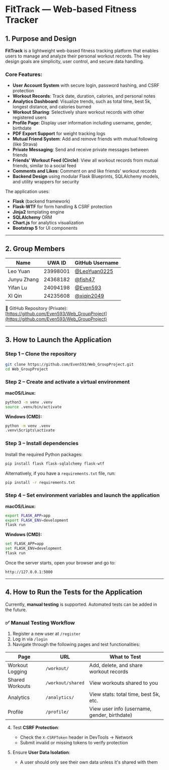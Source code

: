 # FitTrack — Web-based Fitness Tracker

## 1. Purpose and Design

**FitTrack** is a lightweight web-based fitness tracking platform that enables users to manage and analyze their personal workout records. The key design goals are simplicity, user control, and secure data handling.

### Core Features:
- **User Account System** with secure login, password hashing, and CSRF protection  
- **Workout Records**: Track date, duration, calories, and personal notes  
- **Analytics Dashboard**: Visualize trends, such as total time, best 5k, longest distance, and calories burned  
- **Workout Sharing**: Selectively share workout records with other registered users  
- **Profile Page**: Display user information including username, gender, birthdate  
- **PDF Export Support** for weight tracking logs  
- **Mutual Friend System**: Add and remove friends with mutual following (like Strava)  
- **Private Messaging**: Send and receive private messages between friends  
- **Friends' Workout Feed (Circle)**: View all workout records from mutual friends, similar to a social feed  
- **Comments and Likes**: Comment on and like friends' workout records  
- **Backend Design** using modular Flask Blueprints, SQLAlchemy models, and utility wrappers for security  

The application uses:
- **Flask** (backend framework)  
- **Flask-WTF** for form handling & CSRF protection  
- **Jinja2** templating engine  
- **SQLAlchemy** ORM  
- **Chart.js** for analytics visualization  
- **Bootstrap 5** for UI components  

---

## 2. Group Members

| Name         | UWA ID     | GitHub Username                                      |
|--------------|------------|------------------------------------------------------|
| Leo Yuan     | 23998001   | [@LeoYuan0225](https://github.com/LeoYuan0225)       |
| Junyu Zhang  | 24368182   | [@fish47](https://github.com/fish47)                 |
| Yifan Lu     | 24094198   | [@Even593](https://github.com/Even593)               |
| XI Qin       | 24235608   | [@xiqin2049](https://github.com/xiqin2049)           |

🔗 GitHub Repository (Private): [https://github.com/Even593/Web_GroupProject](https://github.com/Even593/Web_GroupProject)

---

## 3. How to Launch the Application

### Step 1 – Clone the repository

```bash
git clone https://github.com/Even593/Web_GroupProject.git
cd Web_GroupProject
```

### Step 2 – Create and activate a virtual environment

**macOS/Linux:**

```bash
python3 -m venv .venv
source .venv/bin/activate
```

**Windows (CMD):**

```bash
python -m venv .venv
.venv\Scripts\activate
```

### Step 3 – Install dependencies

Install the required Python packages:

```bash
pip install flask flask-sqlalchemy flask-wtf
```

Alternatively, if you have a `requirements.txt` file, run:

```bash
pip install -r requirements.txt
```

### Step 4 – Set environment variables and launch the application

**macOS/Linux:**

```bash
export FLASK_APP=app
export FLASK_ENV=development
flask run
```

**Windows (CMD):**

```bash
set FLASK_APP=app
set FLASK_ENV=development
flask run
```

Once the server starts, open your browser and go to:

```
http://127.0.0.1:5000
```

---

## 4. How to Run the Tests for the Application

Currently, **manual testing** is supported. Automated tests can be added in the future.

### ✅ Manual Testing Workflow

1. Register a new user at `/register`  
2. Log in via `/login`  
3. Navigate through the following pages and test functionalities:

| Page             | URL               | What to Test                                |
|------------------|-------------------|---------------------------------------------|
| Workout Logging  | `/workout/`       | Add, delete, and share workout records      |
| Shared Workouts  | `/workout/shared` | View workouts shared to you                 |
| Analytics        | `/analytics/`     | View stats: total time, best 5k, etc.       |
| Profile          | `/profile/`       | View user info (username, gender, birthdate) |

4. Test **CSRF Protection**:
   - Check the `X-CSRFToken` header in DevTools → Network  
   - Submit invalid or missing tokens to verify protection

5. Ensure **User Data Isolation**:
   - A user should only see their own data unless it's shared with them